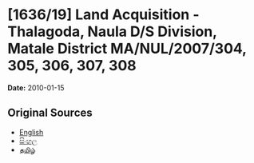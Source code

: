 # [1636/19] Land Acquisition - Thalagoda, Naula D/S Division, Matale District MA/NUL/2007/304, 305, 306, 307, 308

**Date:** 2010-01-15

## Original Sources

- [English](https://documents.gov.lk/view/extra-gazettes/2010/1/1636-19_E.pdf)
- [සිංහල](https://documents.gov.lk/view/extra-gazettes/2010/1/1636-19_S.pdf)
- [தமிழ்](https://documents.gov.lk/view/extra-gazettes/2010/1/1636-19_T.pdf)
